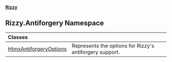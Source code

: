 #### [Rizzy](index 'index')

## Rizzy.Antiforgery Namespace

| Classes | |
| :--- | :--- |
| [HtmxAntiforgeryOptions](Rizzy.Antiforgery.HtmxAntiforgeryOptions 'Rizzy.Antiforgery.HtmxAntiforgeryOptions') | Represents the options for Rizzy's antiforgery support. |
